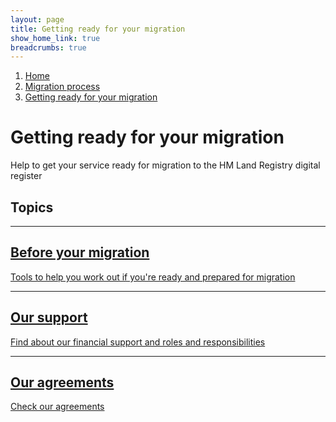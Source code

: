 ```yaml
---
layout: page
title: Getting ready for your migration
show_home_link: true
breadcrumbs: true
---
```

<div class='navbar-breadcrumbs-wrapper-grey'>
  <div class='navbar-breadcrumbs'>
    <ol>
      <li><a href='/local-land-charges/'>Home</a></li>
      <li><a href='/local-land-charges/migration'>Migration process</a></li>
      <li><a href='getting-ready'>Getting ready for your migration</a></li>
    </ol>
  </div>
</div>

<main id="content" class='no-margin'>
  <div class='breadcrumb-bar-wrapper'>
    <div class='breadcrumb-bar'>
      <h1 class="heading-xlarge">Getting ready for your migration</h1>
      <p>Help to get your service ready for migration to the HM Land Registry digital register</p>
    </div>
  </div>
  <div class='width-container'>
    <div class='column-two-thirds'>
    <h2 class='heading-medium'>Topics</h2>
      <div class='tile-table'>
        <div class='tiled-link'>
          <hr>
          <a href='before-migration'>
            <h2 class='heading-small'>Before your migration</h2>
            <span>Tools to help you work out if you're ready and prepared for migration</span>
          </a>
        </div>
        <div class='tiled-link'>
          <hr>
          <a href='our-support'>
            <h2 class='heading-small'>Our support</h2>
            <span>Find about our financial support and roles and responsibilities</span>
          </a>
        </div>
        <div class='tiled-link'>
          <hr>
          <a href='our-agreements'>
            <h2 class='heading-small'>Our agreements</h2>
            <span>Check our agreements</span>
          </a>
        </div>
      </div>
    </div>
  </div>
</main>